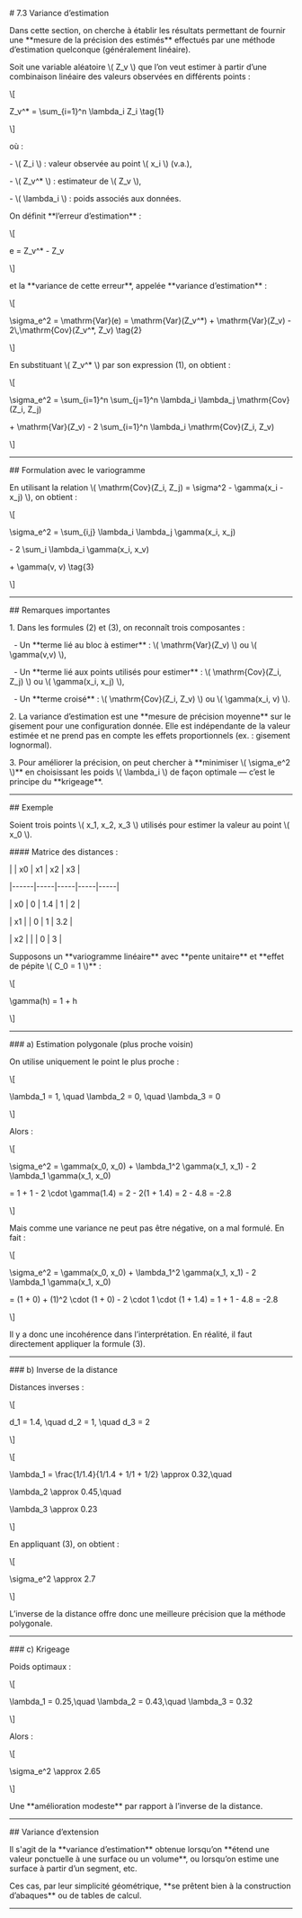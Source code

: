 \# 7.3 Variance d’estimation



Dans cette section, on cherche à établir les résultats permettant de fournir une \*\*mesure de la précision des estimés\*\* effectués par une méthode d’estimation quelconque (généralement linéaire).



Soit une variable aléatoire \\( Z\_v \\) que l’on veut estimer à partir d’une combinaison linéaire des valeurs observées en différents points :



\\\[

Z\_v^\* = \\sum\_{i=1}^n \\lambda\_i Z\_i \\tag{1}

\\]



où :

\- \\( Z\_i \\) : valeur observée au point \\( x\_i \\) (v.a.),

\- \\( Z\_v^\* \\) : estimateur de \\( Z\_v \\),

\- \\( \\lambda\_i \\) : poids associés aux données.



On définit \*\*l’erreur d’estimation\*\* :



\\\[

e = Z\_v^\* - Z\_v

\\]



et la \*\*variance de cette erreur\*\*, appelée \*\*variance d’estimation\*\* :



\\\[

\\sigma\_e^2 = \\mathrm{Var}(e) = \\mathrm{Var}(Z\_v^\*) + \\mathrm{Var}(Z\_v) - 2\\,\\mathrm{Cov}(Z\_v^\*, Z\_v) \\tag{2}

\\]



En substituant \\( Z\_v^\* \\) par son expression (1), on obtient :



\\\[

\\sigma\_e^2 = \\sum\_{i=1}^n \\sum\_{j=1}^n \\lambda\_i \\lambda\_j \\mathrm{Cov}(Z\_i, Z\_j)

\+ \\mathrm{Var}(Z\_v) - 2 \\sum\_{i=1}^n \\lambda\_i \\mathrm{Cov}(Z\_i, Z\_v)

\\]



---



\## Formulation avec le variogramme



En utilisant la relation \\( \\mathrm{Cov}(Z\_i, Z\_j) = \\sigma^2 - \\gamma(x\_i - x\_j) \\), on obtient :



\\\[

\\sigma\_e^2 = \\sum\_{i,j} \\lambda\_i \\lambda\_j \\gamma(x\_i, x\_j)

\- 2 \\sum\_i \\lambda\_i \\gamma(x\_i, x\_v)

\+ \\gamma(v, v) \\tag{3}

\\]



---



\## Remarques importantes



1\. Dans les formules (2) et (3), on reconnaît trois composantes :

&nbsp;  - Un \*\*terme lié au bloc à estimer\*\* : \\( \\mathrm{Var}(Z\_v) \\) ou \\( \\gamma(v,v) \\),

&nbsp;  - Un \*\*terme lié aux points utilisés pour estimer\*\* : \\( \\mathrm{Cov}(Z\_i, Z\_j) \\) ou \\( \\gamma(x\_i, x\_j) \\),

&nbsp;  - Un \*\*terme croisé\*\* : \\( \\mathrm{Cov}(Z\_i, Z\_v) \\) ou \\( \\gamma(x\_i, v) \\).



2\. La variance d’estimation est une \*\*mesure de précision moyenne\*\* sur le gisement pour une configuration donnée. Elle est indépendante de la valeur estimée et ne prend pas en compte les effets proportionnels (ex. : gisement lognormal).



3\. Pour améliorer la précision, on peut chercher à \*\*minimiser \\( \\sigma\_e^2 \\)\*\* en choisissant les poids \\( \\lambda\_i \\) de façon optimale — c’est le principe du \*\*krigeage\*\*.



---



\## Exemple



Soient trois points \\( x\_1, x\_2, x\_3 \\) utilisés pour estimer la valeur au point \\( x\_0 \\).




\#### Matrice des distances :



|      | x0  | x1  | x2  | x3  |

|------|-----|-----|-----|-----|

| x0   | 0   | 1.4 | 1   | 2   |

| x1   |     | 0   | 1   | 3.2 |

| x2   |     |     | 0   | 3   |



Supposons un \*\*variogramme linéaire\*\* avec \*\*pente unitaire\*\* et \*\*effet de pépite \\( C\_0 = 1 \\)\*\* :



\\\[

\\gamma(h) = 1 + h

\\]



---



\### a) Estimation polygonale (plus proche voisin)



On utilise uniquement le point le plus proche :



\\\[

\\lambda\_1 = 1, \\quad \\lambda\_2 = 0, \\quad \\lambda\_3 = 0

\\]



Alors :



\\\[

\\sigma\_e^2 = \\gamma(x\_0, x\_0) + \\lambda\_1^2 \\gamma(x\_1, x\_1) - 2 \\lambda\_1 \\gamma(x\_1, x\_0)

= 1 + 1 - 2 \\cdot \\gamma(1.4) = 2 - 2(1 + 1.4) = 2 - 4.8 = -2.8

\\]



Mais comme une variance ne peut pas être négative, on a mal formulé. En fait :



\\\[

\\sigma\_e^2 = \\gamma(x\_0, x\_0) + \\lambda\_1^2 \\gamma(x\_1, x\_1) - 2 \\lambda\_1 \\gamma(x\_1, x\_0)

= (1 + 0) + (1)^2 \\cdot (1 + 0) - 2 \\cdot 1 \\cdot (1 + 1.4) = 1 + 1 - 4.8 = -2.8

\\]



Il y a donc une incohérence dans l’interprétation. En réalité, il faut directement appliquer la formule (3).



---



\### b) Inverse de la distance



Distances inverses :



\\\[

d\_1 = 1.4, \\quad d\_2 = 1, \\quad d\_3 = 2

\\]



\\\[

\\lambda\_1 = \\frac{1/1.4}{1/1.4 + 1/1 + 1/2} \\approx 0.32,\\quad

\\lambda\_2 \\approx 0.45,\\quad

\\lambda\_3 \\approx 0.23

\\]



En appliquant (3), on obtient :



\\\[

\\sigma\_e^2 \\approx 2.7

\\]



L’inverse de la distance offre donc une meilleure précision que la méthode polygonale.



---



\### c) Krigeage



Poids optimaux :



\\\[

\\lambda\_1 = 0.25,\\quad \\lambda\_2 = 0.43,\\quad \\lambda\_3 = 0.32

\\]



Alors :



\\\[

\\sigma\_e^2 \\approx 2.65

\\]



Une \*\*amélioration modeste\*\* par rapport à l’inverse de la distance.



---



\## Variance d’extension



Il s'agit de la \*\*variance d’estimation\*\* obtenue lorsqu’on \*\*étend une valeur ponctuelle à une surface ou un volume\*\*, ou lorsqu’on estime une surface à partir d’un segment, etc.



Ces cas, par leur simplicité géométrique, \*\*se prêtent bien à la construction d’abaques\*\* ou de tables de calcul.



---







